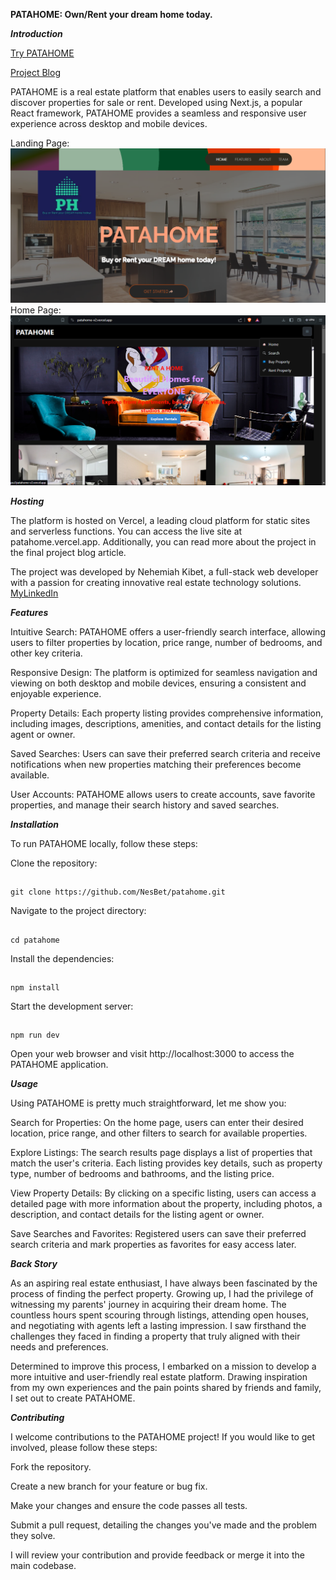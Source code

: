 **PATAHOME: Own/Rent your dream home today.**

***Introduction***

[Try PATAHOME](https://bit.ly/patahome)

[Project Blog](https://www.linkedin.com/posts/kibetse_patahome-redefining-real-estate-exploration-activity-7206624491026673664-wu0t?utm_source=share&utm_medium=member_desktop)

PATAHOME is a real estate platform that enables users to easily search and discover properties for sale or rent. Developed using Next.js, a popular React framework, PATAHOME provides a seamless and responsive user experience across desktop and mobile devices.

Landing Page:
![Landing Page Screenshot](./assets/images/LandingPage.png)
Home Page:
![HomePage Screenshot](./assets/images/HomePage.png)

***Hosting***

The platform is hosted on Vercel, a leading cloud platform for static sites and serverless functions. You can access the live site at patahome.vercel.app. Additionally, you can read more about the project in the final project blog article.


The project was developed by Nehemiah Kibet, a full-stack web developer with a passion for creating innovative real estate technology solutions.
[MyLinkedIn](https://www.linkedin.com/in/kibetse/)

***Features***

Intuitive Search: PATAHOME offers a user-friendly search interface, allowing users to filter properties by location, price range, number of bedrooms, and other key criteria.

Responsive Design: The platform is optimized for seamless navigation and viewing on both desktop and mobile devices, ensuring a consistent and enjoyable experience.

Property Details: Each property listing provides comprehensive information, including images, descriptions, amenities, and contact details for the listing agent or owner.

Saved Searches: Users can save their preferred search criteria and receive notifications when new properties matching their preferences become available.

User Accounts: PATAHOME allows users to create accounts, save favorite properties, and manage their search history and saved searches.

***Installation***

To run PATAHOME locally, follow these steps:

Clone the repository:

##
    git clone https://github.com/NesBet/patahome.git

Navigate to the project directory: 
##
    cd patahome

Install the dependencies: 
##
    npm install

Start the development server: 
##
    npm run dev

Open your web browser and visit http://localhost:3000 to access the PATAHOME application.

***Usage***

Using PATAHOME is pretty much straightforward, let me show you:

Search for Properties: On the home page, users can enter their desired location, price range, and other filters to search for available properties.

Explore Listings: The search results page displays a list of properties that match the user's criteria. Each listing provides key details, such as property type, number of bedrooms and bathrooms, and the listing price.

View Property Details: By clicking on a specific listing, users can access a detailed page with more information about the property, including photos, a description, and contact details for the listing agent or owner.

Save Searches and Favorites: Registered users can save their preferred search criteria and mark properties as favorites for easy access later.

***Back Story***

As an aspiring real estate enthusiast, I have always been fascinated by the process of finding the perfect property. Growing up, I had the privilege of witnessing my parents' journey in acquiring their dream home. The countless hours spent scouring through listings, attending open houses, and negotiating with agents left a lasting impression. I saw firsthand the challenges they faced in finding a property that truly aligned with their needs and preferences.

Determined to improve this process, I embarked on a mission to develop a more intuitive and user-friendly real estate platform. Drawing inspiration from my own experiences and the pain points shared by friends and family, I set out to create PATAHOME.

***Contributing***

I welcome contributions to the PATAHOME project! If you would like to get involved, please follow these steps:

Fork the repository.

Create a new branch for your feature or bug fix.

Make your changes and ensure the code passes all tests.

Submit a pull request, detailing the changes you've made and the problem they solve.

I will review your contribution and provide feedback or merge it into the main codebase.
